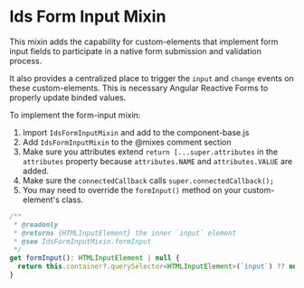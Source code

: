 # Ids Form Input Mixin

This mixin adds the capability for custom-elements that implement form input fields
to participate in a native form submission and validation process.

It also provides a centralized place to trigger the `input` and `change` events on
these custom-elements.  This is necessary Angular Reactive Forms to properly update binded values.

To implement the form-input mixin:

1. Import `IdsFormInputMixin` and add to the component-base.js
2. Add `IdsFormInputMixin` to the @mixes comment section
3. Make sure you attributes extend `return [...super.attributes` in the `attributes` property because `attributes.NAME` and `attributes.VALUE` are added.
4. Make sure the `connectedCallback` calls `super.connectedCallback();`
5. You may need to override the `formInput()` method on your custom-element's class.

```js
/**
 * @readonly
 * @returns {HTMLInputElement} the inner `input` element
 * @see IdsFormInputMixin.formInput
 */
get formInput(): HTMLInputElement | null {
  return this.container?.querySelector<HTMLInputElement>(`input`) ?? null;
}
```
